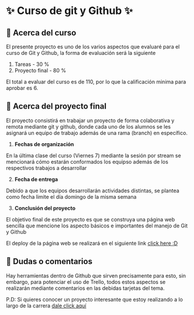 # ✨ Curso de git  y Github ✨

## 🚀 Acerca del curso

El presente proyecto es uno de los varios aspectos que evaluaré para el curso de Git y Github, la forma de evaluación será la siguiente 

1. Tareas         -  30 % 
2. Proyecto final -  80 %

El total a evaluar del curso es de 110, por lo que la calificación minima para aprobar es 6.


## 🚀 Acerca del proyecto final

El proyecto consistirá en trabajar un proyecto de forma colaborativa y remota mediante git y github, donde cada uno de los alumnos se les asignará un equipo de trabajo además de una rama (branch) en específico.

1. **Fechas de organización**

En la última clase del curso (Viernes 7) mediante la sesión por stream se mencionará cómo estarán conformados los equipso además de los respectivos trabajos a desarrollar


2. **Fecha de entrega**

Debido a que los equipos desarrollarán actividades distintas, se plantea como fecha limite el día domingo de la misma semana


3. **Conclusión del proyecto**

El objetivo final de este proyecto es que se construya una página web sencilla que mencione los aspecto básicos e importantes del manejo de Git y Github

El deploy de la página web se realizará en el siguiente link [click here :D](https://murrfly.netlify.app/)

## 🤔 Dudas o comentarios

Hay herramientas dentro de Github que sirven precisamente para esto, sin embargo, para potenciar el uso de Trello, todos estos aspectos se realizarán mediante comentarios en las debidas tarjetas del tema.



P.D: Si quieres conocer un proyecto interesante que estoy realizando a lo largo de la carrera [dale click aquí](https://murrfly.netlify.app/)